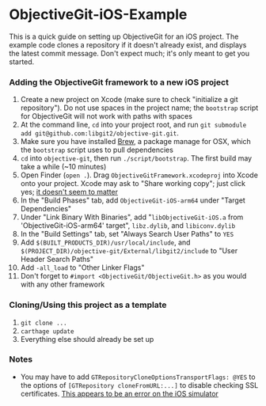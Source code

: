 ObjectiveGit-iOS-Example
========================

This is a quick guide on setting up ObjectiveGit for an iOS project. The example code clones a repository if it doesn't already exist, and displays the latest commit message. Don't expect much; it's only meant to get you started.

### Adding the ObjectiveGit framework to a new iOS project
1. Create a new project on Xcode (make sure to check "initialize a git repository"). Do not use spaces in the project name; the `bootstrap` script for ObjectiveGit will not work with paths with spaces
1. At the command line, `cd` into your project root, and run `git submodule add git@github.com:libgit2/objective-git.git`.
1. Make sure you have installed [Brew][2], a package manage for OSX, which the `bootstrap` script uses to pull dependencies
1. `cd` into `objective-git`, then run `./script/bootstrap`. The first build may take a while (~10 minutes)
1. Open Finder (`open .`). Drag `ObjectiveGitFramework.xcodeproj` into Xcode onto your project. Xcode may ask to "Share working copy"; just click yes; [it doesn't seem to matter][3]
1. In the "Build Phases" tab, add `ObjectiveGit-iOS-arm64` under "Target Dependencies"
1. Under "Link Binary With Binaries", add "`libObjectiveGit-iOS.a` from 'ObjectiveGit-iOS-arm64' target", `libz.dylib`, and `libiconv.dylib`
1. In the "Build Settings" tab, set "Always Search User Paths" to `YES`
1. Add `$(BUILT_PRODUCTS_DIR)/usr/local/include`, and `$(PROJECT_DIR)/objective-git/External/libgit2/include` to "User Header Search Paths"
1. Add `-all_load` to "Other Linker Flags"
1. Don't forget to `#import <ObjectiveGit/ObjectiveGit.h>` as you would with any other framework

### Cloning/Using this project as a template
1. `git clone ...`
1. `carthage update`
1. Everything else should already be set up

### Notes
- You may have to add `GTRepositoryCloneOptionsTransportFlags: @YES` to the options of `[GTRepository cloneFromURL:...]` to disable checking SSL certificates. [This appears to be an error on the iOS simulator][4]

[1]: https://github.com/libgit2/objective-git
[2]: http://brew.sh
[3]: http://stackoverflow.com/questions/19324756/share-working-copy-in-xcode-when-adding-a-project-under-git-version-control
[4]: https://github.com/libgit2/objective-git/pull/246
